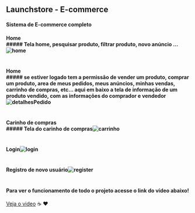 ## Launchstore - E-commerce
#### Sistema de E-commerce completo
#### Home <br/>##### Tela home, pesquisar produto, filtrar produto, novo anúncio ... ![home](https://user-images.githubusercontent.com/65264902/146696024-16c44f32-f7ae-41e1-b4dd-86623d5462fb.jpg)
#
#### Home <br/> ##### se estiver logado tem a permissão de vender um produto, comprar um produto, area de meus pedidos, meus anúncios, minhas vendas, carrinho de compras, etc... aqui em baixo a tela de informação de um produto vendido, com as informações do comprador e vendedor![detalhesPedido](https://user-images.githubusercontent.com/65264902/146696100-e54c6af6-8b56-41b7-8791-d7bc5f0fcd67.jpg)
#
#### Carinho de compras<br/>##### Tela do carinho de compras![carrinho](https://user-images.githubusercontent.com/65264902/146696196-105805b0-067b-4fa0-a975-1c5ab1731462.jpg)
#
#### Login![login](https://user-images.githubusercontent.com/65264902/146696235-bd70f051-6c53-40f4-9f86-20033d773d4a.jpg)
#
#### Registro de novo usuário![register](https://user-images.githubusercontent.com/65264902/146696262-9536f8a9-3425-4850-a775-7db2142ce9d7.jpg)
#
#### Para ver o funcionamento de todo o projeto acesse o link do vídeo abaixo!
[Veja o video](https://www.youtube.com/watch?v=a0ado5jfOMA&t=74s)
☕️ ❤️
